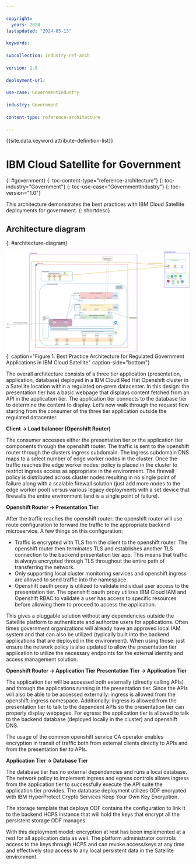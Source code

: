 ```yaml
---

copyright:
  years: 2024
lastupdated: "2024-05-13"

keywords:

subcollection: industry-ref-arch

version: 1.0

deployment-url:

use-case: GovernmentIndustry

industry: Government

content-type: reference-architecture

---
```


{{site.data.keyword.attribute-definition-list}}

# IBM Cloud Satellite for Government
{: #government}
{: toc-content-type="reference-architecture"}
{: toc-industry="Government"}
{: toc-use-case="GovernmentIndustry"}
{: toc-version="1.0"}

This architecture demonstrates the best practices with IBM Cloud Satellite deployments for government.
{: shortdesc}

## Architecture diagram
{: #architecture-diagram}

![High-Level Diagram.](../images/government-satellite.png "Automotive High-Level Diagram"){: caption="Figure 1. Best Practice Architecture for Regulated Government Applications in IBM Cloud Satellite" caption-side="bottom"}

The overall architecture consists of a three tier application (presentation, application, database) deployed in a IBM Cloud Red Hat Openshift cluster in a Satellite location within a regulated on-prem datacenter. In this design: the presentation tier has a basic webpage that displays content fetched from an API in the application tier. The application tier connects to the database tier to determine the content to display. Let’s now walk through the request flow starting from the consumer of the three tier application outside the regulated datacenter.

**Client -> Load balancer (Openshift Router)**

The consumer accesses either the presentation tier or the application tier components through the openshift router. The traffic is sent to the openshift router through the clusters ingress subdomain. The ingress subdomain DNS maps to a select number of edge worker nodes in the cluster. Once the traffic reaches the edge worker nodes: policy is placed in the cluster to restrict ingress access as appropriate in the environment. The firewall policy is distributed across cluster nodes resulting in no single point of failure along with a scalable firewall solution (just add more nodes to the edge worker pool) versus various legacy deployments with a set device that firewalls the entire environment (and is a single point of failure).

**Openshift Router -> Presentation Tier**

After the traffic reaches the openshift router: the openshift router will use route configuration to forward the traffic to the appropriate backend microservice. A few things on this configuration:
   * Traffic is encrypted with TLS from the client to the openshift router. The openshift router then terminates TLS and establishes another TLS connection to the backend presentation tier app. This means that traffic is always encrypted through TLS throughout the entire path of transferring the network.
   * Only supporting local cluster monitoring services and openshift ingress are allowed to send traffic into the namespace.
   * Openshift oauth proxy is utilized to validate individual user access to the presentation tier. The openshift oauth proxy utilizes IBM Cloud IAM and Openshift RBAC to validate a user has access to specific resources before allowing them to proceed to access the application.

This gives a pluggable solution without any dependencies outside the Satellite platform to authenticate and authorize users for applications. Often times government organizations will already have an approved local IAM system and that can also be utilized (typically built into the backend applications that are deployed in the environment). When using those: just ensure the network policy is also updated to allow the presentation tier application to utilize the necessary endpoints for the external identity and access management solution.


**Openshift Router -> Application Tier**
**Presentation Tier -> Application Tier**

The application tier will be accessed both externally (directly calling APIs) and through the applications running in the presentation tier. Since the APIs will also be able to be accessed externally: ingress is allowed from the openshift-ingress namespace. Additionally: ingress is allowed from the presentation tier to talk to the dependent APIs so the presentation tier can properly display webpages. For egress: the application tier is allowed to talk to the backend database (deployed locally in the cluster) and openshift DNS.

The usage of the common openshift service CA operator enables encryption in transit of traffic both from external clients directly to APIs and from the presentation tier to APIs.


**Application Tier -> Database Tier**

The database tier has no external dependencies and runs a local database. The network policy to implement ingress and egress controls allows ingress from the application tier to successfully execute the API suite the application tier provides. The database deployment utilizes ODF encrypted with IBM HyperProtect Crypto Services Keep Your Own Key Encryption.

The storage template that deploys ODF contains the configuration to link it to the backend HCPS instance that will hold the keys that encrypt all the persistent storage ODF manages.

With this deployment model: encryption at rest has been implemented at a rest for all application data as well. The platform administrator controls access to the keys through HCPS and can revoke access/keys at any time and effectively stop access to any local persistent data in the Satellite environment.
